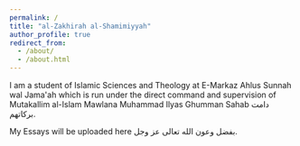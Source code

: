 ```yaml
---
permalink: /
title: "al-Zakhirah al-Shamimiyyah"
author_profile: true
redirect_from: 
  - /about/
  - /about.html
---
```

I am a student of Islamic Sciences and Theology at E-Markaz Ahlus Sunnah wal Jama'ah which is run under the direct command and supervision of Mutakallim al-Islam Mawlana Muhammad Ilyas Ghumman Sahab دامت برکاتهم. 

My Essays will be uploaded here بفضل وعون الله تعالی عز وجل. 
